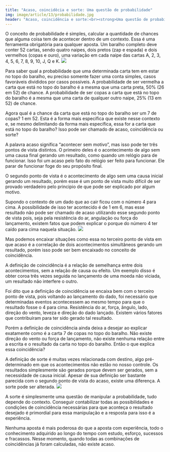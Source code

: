 ```yaml
---
title: "Acaso, coincidêcia e sorte: Uma questão de probabilidade"
img: image/article/13/probabilidade.jpg
header: "Acaso, coincidência e sorte:<br><strong>Uma questão de probabilidade</strong>"
---
```


O conceito de probabilidade é simples, calcular a quantidade de chances que alguma coisa tem de acontecer dentro de um contexto. Essa é uma ferramenta obrigatória para qualquer aposta. Um baralho completo deve conter 52 cartas, sendo quatro naipes, dois pretos (zap e espada) e dois vermelhos (copas e ouro), uma variação em cada naipe das cartas A, 2, 3, 4, 5, 6, 7, 8, 9, 10, J, Q e K.
![](image/article/13/cartas.jpg)

Para saber qual a probabilidade que uma determinada carta tem em estar no topo do baralho, eu preciso somente fazer uma conta simples, casos favoráveis divididos por casos possíveis. A probabilidade de ser vermelha a carta que está no topo do baralho é a mesma que uma carta preta, 50% (26 em 52) de chance. A probabilidade de ser copas a carta que está no topo do baralho é a mesma que uma carta de qualquer outro naipe, 25% (13 em 52) de chance. 

Agora qual é a chance da carta que está no topo do baralho ser um 7 de copas? 1 em 52. Esta é a forma mais específica que existe nesse contexto e, se mesmo delimitando da forma mais específica, essa for a carta que está no topo do baralho? Isso pode ser chamado de acaso, coincidência ou sorte?

A palavra acaso significa “acontecer sem motivo”, mas isso pode ter três pontos de vista distintos. O primeiro deles é o acontecimento de algo sem uma causa final gerando um resultado, como quando um relógio para de funcionar. Isso foi um acaso pelo fato do relógio ser feito para funcionar. Ele parar de funcionar foge do seu propósito final.

O segundo ponto de vista é o acontecimento de algo sem uma causa inicial gerando um resultado, porém esse é um ponto de vista muito difícil de ser provado verdadeiro pelo principio de que pode ser explicado por algum motivo.

Supondo o contexto de um dado que ao cair ficou com o número 4 para cima. A possibilidade de isso ter acontecido é de 1 em 6, mas esse resultado não pode ser chamado de acaso utilizando esse segundo ponto de vista pois, seja pela resistência do ar, angulação ou força do lançamento, existem fatos que podem explicar o porque do número 4 ter caído para cima naquela situação.
![](image/article/13/dados.jpg)

Mas podemos encaixar situações como essa no terceiro ponto de vista em que acaso é a correlação de dois acontecimentos simultâneos gerando um resultado, porém isso pode ser bem encaixado no conceito de coincidência.

A definição de coincidência é a relação de semelhança entre dois acontecimentos, sem a relação de causa ou efeito. Um exemplo disso é obter coroa três vezes seguida no lançamento de uma moeda não viciada, um resultado não interfere o outro.

Foi dito que a definição de coincidência se encaixa bem com o terceiro ponto de vista, pois voltando ao lançamento do dado, foi necessário que determinadas eventos acontecessem ao mesmo tempo para que o resultado fosse o 4 para cima. Resistência do ar, força, ângulo, lado, direção do vento, leveza e direção do dado lançado. Existem vários fatores que contribuíram para ter sido gerado tal resultado.

Porém a definição de coincidência ainda deixa a desejar ao explicar exatamente como é a carta 7 de copas no topo do baralho. Não existe direção do vento ou força de lançamento, não existe nenhuma relação entre a escrita e o resultado da carta no topo do baralho. Então o que explica essa coincidência?

A definição de sorte é muitas vezes relacionada com destino, algo pré-determinado em que os acontecimentos não estão no nosso controle. Os resultados simplesmente são gerados porque devem ser gerados, sem a necessidade de causa inicial.  Apesar de sua definição ser bastante parecida com o segundo ponto de vista do acaso, existe uma diferença. A sorte pode ser alterada.
![](image/article/13/habilidade.jpg)

A sorte é simplesmente uma questão de manipular a probabilidade, tudo depende do contexto. Conseguir contabilizar todas as possibilidades e condições de coincidência necessárias para que aconteça o resultado desejado é primordial para essa manipulação e a resposta para isso é a experiência.

Nenhuma aposta é mais poderosa do que a aposta com experiência, todo o conhecimento adquirido ao longo do tempo com estudo, esforço, sucessos e fracassos. Nesse momento, quando todas as combinações de coincidências já foram calculadas, não existe acaso.
